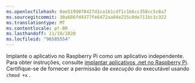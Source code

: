 ```yaml
---
ms.openlocfilehash: 0ae5199078427d1ca161cdf1c1b6cc358cc5c8a7
ms.sourcegitcommit: 30a686fd4377fe6472aa04e215c0de711bc1c322
ms.translationtype: MT
ms.contentlocale: pt-BR
ms.lasthandoff: 11/10/2020
ms.locfileid: "96585554"
---
```

Implante o aplicativo no Raspberry Pi como um aplicativo independente. Para obter instruções, consulte [implantar aplicativos .net no Raspberry Pi](../deployment.md#deploying-a-self-contained-app). Certifique-se de fornecer a permissão de *execução* do executável usando `chmod +x` .
